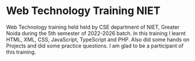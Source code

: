 # Web Technology Training NIET
 Web Technology training held held by CSE department of NIET, Greater Noida during the 5th semester of 2022-2026 batch. In this training I learnt HTML, XML, CSS, JavaScript, TypeScript and PHP. Also did some hands on Projects and did some practice questions. I am glad to be a participant of this training.
